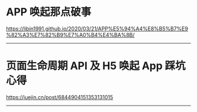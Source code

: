 # APP 唤起那点破事

https://libin1991.github.io/2020/03/21/APP%E5%94%A4%E8%B5%B7%E9%82%A3%E7%82%B9%E7%A0%B4%E4%BA%8B/

---

# 页面生命周期 API 及 H5 唤起 App 踩坑心得

https://juejin.cn/post/6844904151353131015

---
